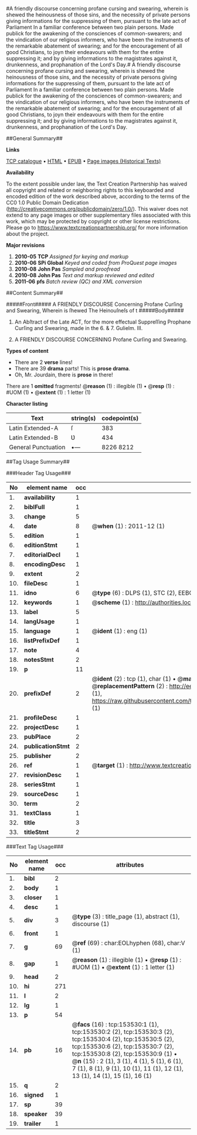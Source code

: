 #A friendly discourse concerning profane cursing and swearing, wherein is shewed the heinousness of those sins, and the necessity of private persons giving informations for the suppressing of them, pursuant to the late act of Parliament In a familiar conference between two plain persons. Made publick for the awakening of the consciences of common-swearers; and the vindication of our religious informers, who have been the instruments of the remarkable abatement of swearing; and for the encouragement of all good Christians, to joyn their endeavours with them for the entire suppressing it; and by giving informations to the magistrates against it, drunkenness, and prophanation of the Lord's Day.#
A friendly discourse concerning profane cursing and swearing, wherein is shewed the heinousness of those sins, and the necessity of private persons giving informations for the suppressing of them, pursuant to the late act of Parliament In a familiar conference between two plain persons. Made publick for the awakening of the consciences of common-swearers; and the vindication of our religious informers, who have been the instruments of the remarkable abatement of swearing; and for the encouragement of all good Christians, to joyn their endeavours with them for the entire suppressing it; and by giving informations to the magistrates against it, drunkenness, and prophanation of the Lord's Day.

##General Summary##

**Links**

[TCP catalogue](http://www.ota.ox.ac.uk/tcp/)  • 
[HTML](http://tei.it.ox.ac.uk/tcp/Texts-HTML/free/A93/A93149.html)  • 
[EPUB](http://tei.it.ox.ac.uk/tcp/Texts-EPUB/free/A93/A93149.epub) • 
[Page images (Historical Texts)](https://historicaltexts.jisc.ac.uk/eebo-99895933e)

**Availability**

To the extent possible under law, the Text Creation Partnership has waived all copyright and related or neighboring rights to this keyboarded and encoded edition of the work described above, according to the terms of the CC0 1.0 Public Domain Dedication (http://creativecommons.org/publicdomain/zero/1.0/). This waiver does not extend to any page images or other supplementary files associated with this work, which may be protected by copyright or other license restrictions. Please go to https://www.textcreationpartnership.org/ for more information about the project.

**Major revisions**

1. __2010-05__ __TCP__ *Assigned for keying and markup*
1. __2010-06__ __SPi Global__ *Keyed and coded from ProQuest page images*
1. __2010-08__ __John Pas__ *Sampled and proofread*
1. __2010-08__ __John Pas__ *Text and markup reviewed and edited*
1. __2011-06__ __pfs__ *Batch review (QC) and XML conversion*

##Content Summary##

#####Front#####
A FRIENDLY DISCOURSE Concerning Profane Curſing and Swearing, Wherein is ſhewed The Heinouſneſs of t
#####Body#####

1. An Abſtract of the Late ACT, for the more effectual Suppreſſing Prophane Curſing and Swearing, made in the 6. & 7. Gulielm. III.

1. A FRIENDLY DISCOURSE CONCERNING Profane Curſing and Swearing.

**Types of content**

  * There are 2 **verse** lines!
  * There are 39 **drama** parts! This is **prose drama**.
  * Oh, Mr. Jourdain, there is **prose** in there!

There are 1 **omitted** fragments! 
 @__reason__ (1) : illegible (1)  •  @__resp__ (1) : #UOM (1)  •  @__extent__ (1) : 1 letter (1)

**Character listing**


|Text|string(s)|codepoint(s)|
|---|---|---|
|Latin Extended-A|ſ|383|
|Latin Extended-B|Ʋ|434|
|General Punctuation|•—|8226 8212|

##Tag Usage Summary##

###Header Tag Usage###

|No|element name|occ|attributes|
|---|---|---|---|
|1.|__availability__|1||
|2.|__biblFull__|1||
|3.|__change__|5||
|4.|__date__|8| @__when__ (1) : 2011-12 (1)|
|5.|__edition__|1||
|6.|__editionStmt__|1||
|7.|__editorialDecl__|1||
|8.|__encodingDesc__|1||
|9.|__extent__|2||
|10.|__fileDesc__|1||
|11.|__idno__|6| @__type__ (6) : DLPS (1), STC (2), EEBO-CITATION (1), PROQUEST (1), VID (1)|
|12.|__keywords__|1| @__scheme__ (1) : http://authorities.loc.gov/ (1)|
|13.|__label__|5||
|14.|__langUsage__|1||
|15.|__language__|1| @__ident__ (1) : eng (1)|
|16.|__listPrefixDef__|1||
|17.|__note__|4||
|18.|__notesStmt__|2||
|19.|__p__|11||
|20.|__prefixDef__|2| @__ident__ (2) : tcp (1), char (1)  •  @__matchPattern__ (2) : ([0-9\-]+):([0-9IVX]+) (1), (.+) (1)  •  @__replacementPattern__ (2) : http://eebo.chadwyck.com/downloadtiff?vid=$1&page=$2 (1), https://raw.githubusercontent.com/textcreationpartnership/Texts/master/tcpchars.xml#$1 (1)|
|21.|__profileDesc__|1||
|22.|__projectDesc__|1||
|23.|__pubPlace__|2||
|24.|__publicationStmt__|2||
|25.|__publisher__|2||
|26.|__ref__|1| @__target__ (1) : http://www.textcreationpartnership.org/docs/. (1)|
|27.|__revisionDesc__|1||
|28.|__seriesStmt__|1||
|29.|__sourceDesc__|1||
|30.|__term__|2||
|31.|__textClass__|1||
|32.|__title__|3||
|33.|__titleStmt__|2||


###Text Tag Usage###

|No|element name|occ|attributes|
|---|---|---|---|
|1.|__bibl__|2||
|2.|__body__|1||
|3.|__closer__|1||
|4.|__desc__|1||
|5.|__div__|3| @__type__ (3) : title_page (1), abstract (1), discourse (1)|
|6.|__front__|1||
|7.|__g__|69| @__ref__ (69) : char:EOLhyphen (68), char:V (1)|
|8.|__gap__|1| @__reason__ (1) : illegible (1)  •  @__resp__ (1) : #UOM (1)  •  @__extent__ (1) : 1 letter (1)|
|9.|__head__|2||
|10.|__hi__|271||
|11.|__l__|2||
|12.|__lg__|1||
|13.|__p__|54||
|14.|__pb__|16| @__facs__ (16) : tcp:153530:1 (1), tcp:153530:2 (2), tcp:153530:3 (2), tcp:153530:4 (2), tcp:153530:5 (2), tcp:153530:6 (2), tcp:153530:7 (2), tcp:153530:8 (2), tcp:153530:9 (1)  •  @__n__ (15) : 2 (1), 3 (1), 4 (1), 5 (1), 6 (1), 7 (1), 8 (1), 9 (1), 10 (1), 11 (1), 12 (1), 13 (1), 14 (1), 15 (1), 16 (1)|
|15.|__q__|2||
|16.|__signed__|1||
|17.|__sp__|39||
|18.|__speaker__|39||
|19.|__trailer__|1||

